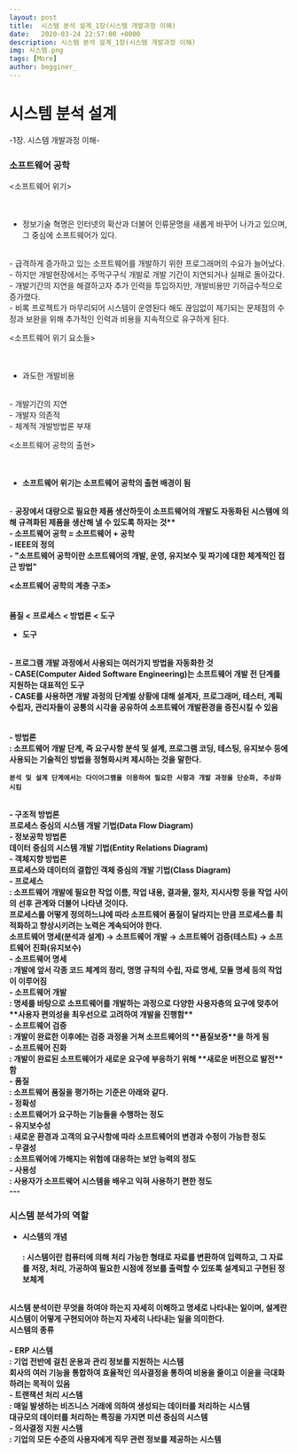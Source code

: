 ```yaml
---
layout: post
title:  시스템 분석 설계_1장(시스템 개발과정 이해)
date:   2020-03-24 22:57:00 +0000
description: 시스템 분석 설계_1장(시스템 개발과정 이해)
img: 시스템.png
tags: [More]
author: begginer_
---
```


# 시스템 분석 설계

-1장. 시스템 개발과정 이해-

### 소프트웨어 공학

<소프트웨어 위기>
<br><br><br>
- 정보기술 혁명은 인터넷의 확산과 더불어 인류문명을 새롭게 바꾸어 나가고 있으며, 그 중심에 소프트웨어가 있다.
<br>
- 급격하게 증가하고 있는 소프트웨어를 개발하기 위한 프로그래머의 수요가 늘어났다.
<br>
- 하지만 개발현장에서는 주먹구구식 개발로 개발 기간이 지연되거나 실패로 돌아갔다.
<br>
- 개발기간의 지연을 해결하고자 추가 인력을 투입하지만, 개발비용만 기하급수적으로 증가했다.
<br>
- 비록 프로젝트가 마무리되어 시스템이 운영된다 해도 끊임없이 제기되는 문제점의 수정과 보완을 위해 추가적인 인력과 비용을 지속적으로 유구하게 된다.
<br>

<소프트웨어 위기 요소들>
<br><br><br>
- 과도한 개발비용
<br>
- 개발기간의 지연
<br>
- 개발자 의존적
<br>
- 체계적 개발방법론 부재
<br>

<소프트웨어 공학의 출현>
<br><br><br>
- <span style="font-weight:bold">소프트웨어 위기는 소프트웨어 공학의 출현 배경이 됨</span>
<br>
- <span style="font-weight:bold">공장에서 대량으로 필요한 제품 생산하듯이 소프트웨어의 개발도 자동화된 시스템에 의해 규격화된 제품을 생산해 낼 수 있도록 하자는 것**
<br>
- 소프트웨어 공학 = 소프트웨어 + 공학
<br>
- IEEE의 정의
<br>
- "소프트웨어 공학이란 소프트웨어의 개발, 운영, 유지보수 및 파기에 대한 체계적인 접근 방법"
<br>

<소프트웨어 공학의 계층 구조>
<br><br><br>
품질 < 프로세스 < 방법론 < 도구
<br>

- 도구
<br>
    - 프로그램 개발 과정에서 사용되는 여러가지 방법을 자동화한 것
<br>
    - CASE(Computer Aided Software Engineering)는 소프트웨어 개발 전 단계를 지원하는 대표적인 도구
<br>
    - CASE를 사용하면 개발 과정의 단계벌 상황에 대해 설계자, 프로그래머, 테스터, 계획수립자, 관리자들이 공통의 시각을 공유하여 소프트웨어 개발환경을 증진시킬 수 있음
<br>
<br><br>
- 방법론
<br>
    :  소프트웨어 개발 단계, 즉 요구사항 분석 및 설계, 프로그램 코딩, 테스팅, 유지보수 등에 사용되는 기술적인 방법을 정형화시켜 제시하는 것을 말한다. 
<br>

    분석 및 설계 단계에서는 다이어그램을 이용하여 필요한 사항과 개발 과정을 단순화, 추상화 시킴
<br>
    - 구조적 방법론
<br>
        프로세스 중심의 시스템 개발 기법(Data Flow Diagram)
<br>
    - 정보공학 방법론
<br>
        데이터 중심의 시스템 개발 기법(Entity Relations Diagram)
<br>
    - 객체지향 방법론
<br>
        프로세스와 데이터의 결합인 객체 중심의 개발 기법(Class Diagram)
<br>
- 프로세스
<br>
    : 소프트웨어 개발에 필요한 작업 이름, 작업 내용, 결과물, 절차, 지시사항 등을 작업 사이의 선후 관계와 더불어 나타낸 것이다.
<br>
    프로세스를 어떻게 정의하느냐에 따라 소프트웨어 품질이 달라지는 만큼 프로세스를 최적화하고 향상시키려는 노력은 계속되어야 한다.
<br>
    소프트웨어 명세(분석과 설계) → 소프트웨어 개발 → 소프트웨어 검증(테스트) → 소프트웨어 진화(유지보수)
<br>
    - 소프트웨어 명세
<br>
        : 개발에 앞서 각종 코드 체계의 정리, 명명 규칙의 수립, 자료 명세, 모듈 명세 등의 작업이 이루어짐
<br>
    - 소프트웨어 개발
<br>
        : 명세를 바탕으로 소프트웨어를 개발하는 과정으로 다양한 사용자층의 요구에 맞추어 **사용자 편의성을 최우선으로 고려하여 개발을 진행함**
<br>
    - 소프트웨어 검증
<br>
        : 개발이 완료한 이후에는 검증 과정을 거쳐 소프트웨어의 **품질보증**을 하게 됨
<br>
    - 소프트웨어 진화
<br>
        : 개발이 완료된 소프트웨어가 새로운 요구에 부응하기 위해 **새로운 버전으로 발전**함
<br>
- 품질
<br>
    : 소프트웨어 품질을 평가하는 기준은 아래와 같다.
<br>
    - 정확성
<br>
        : 소프트웨어가 요구하는 기능들을 수행하는 정도
<br>
    - 유지보수성
<br>
        : 새로운 환경과 고객의 요구사항에 따라 소프트웨어의 변경과 수정이 가능한 정도
<br>
    - 무결성
<br>
        : 소프트웨어에 가해지는 위험에 대응하는 보안 능력의 정도
<br>
    - 사용성
<br>
        : 사용자가 소프트웨어 시스템을 배우고 익혀 사용하기 편한 정도
<br>
---

### 시스템 분석가의 역할

- 시스템의 개념
<br><br>
: 시스템이란 컴퓨터에 의해 처리 가능한 형태로 자료를 변환하여 입력하고, 그 자료를 저장, 처리, 가공하여 필요한 시점에 정보를 출력할 수 있또록 설계되고 구현된 정보체계
<br>
시스템 분석이란 무엇을 하여야 하는지 자세히 이해하고 명세로 나타내는 일이며, 설계란 시스템이 어떻게 구현되어야 하는지 자세히 나타내는 일을 의미한다. 
<br>
<span style="font-weight:bold">시스템의 종류<span>
<br><br>
- ERP 시스템
<br>
    : 기업 전반에 걸친 운용과 관리 정보를 지원하는 시스템
<br>
    회사의 여러 기능을 통합하여 효율적인 의사결정을 통하여 비용을 줄이고 이윤을 극대화 하려는 목적이 있음
<br>
- 트랜잭션 처리 시스템
<br>
    : 매일 발생하는 비즈니스 거래에 의하여 생성되는 데이터를 처리하는 시스템
<br>
    대규모의 데이터를 처리하는 특징을 가지면 미션 중심의 시스템
<br>
- 의사결정 지원 시스템
<br>
    : 기업의 모든 수준의 사용자에게 직무 관련 정보를 제공하는 시스템
<br>